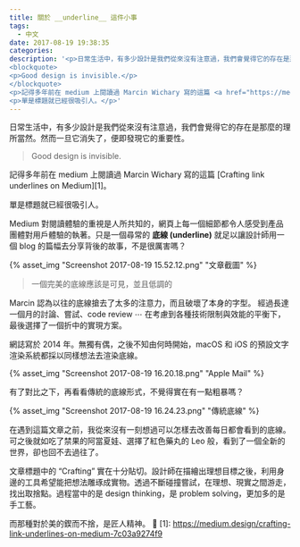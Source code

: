 ```yaml
---
title: 關於 __underline__ 這件小事
tags:
  - 中文
date: 2017-08-19 19:38:35
categories:
description: '<p>日常生活中，有多少設計是我們從來沒有注意過，我們會覺得它的存在是那麼的理所當然。然而一旦它消失了，便即發現它的重要性。</p>
<blockquote>
<p>Good design is invisible.</p>
</blockquote>
<p>記得多年前在 medium 上閱讀過 Marcin Wichary 寫的這篇 <a href="https://medium.design/crafting-link-underlines-on-medium-7c03a9274f9" target="_blank" rel="external">Crafting link underlines on Medium</a>。</p>
<p>單是標題就已經很吸引人。</p>'
---
```



日常生活中，有多少設計是我們從來沒有注意過，我們會覺得它的存在是那麼的理所當然。然而一旦它消失了，便即發現它的重要性。

> Good design is invisible.

記得多年前在 medium 上閱讀過 Marcin Wichary 寫的這篇 [Crafting link underlines on Medium][1]。

單是標題就已經很吸引人。

Medium 對閱讀體驗的重視是人所共知的，網頁上每一個細節都令人感受到產品團體對用戶體驗的執著。只是一個尋常的 **底線 (underline)** 就足以讓設計師用一個 blog 的篇幅去分享背後的故事，不是很厲害嗎？

{% asset_img "Screenshot 2017-08-19 15.52.12.png" "文章截圖" %}

> 一個完美的底線應該是可見，並且低調的   

Marcin 認為以往的底線搶去了太多的注意力，而且破壞了本身的字型。
經過長達一個月的討論、嘗試、code review ⋯ 在考慮到各種技術限制與效能的平衡下，最後選擇了一個折中的實現方案。

網誌寫於 2014 年。無獨有偶，之後不知由何時開始，macOS 和 iOS 的預設文字渲染系統都採以同樣想法去渲染底線。

{% asset_img "Screenshot 2017-08-19 16.20.18.png" "Apple Mail" %}

有了對比之下，再看看傳統的底線形式，不覺得實在有一點粗暴嗎？

{% asset_img "Screenshot 2017-08-19 16.24.23.png" "傳統底線" %}

在遇到這篇文章之前，我從來沒有一刻想過可以怎樣去改善每日都會看到的底線。可之後就如吃了禁果的阿當夏娃、選擇了紅色藥丸的 Leo 般，看到了一個全新的世界，卻也回不去過往了。

文章標題中的 “Crafting”  實在十分貼切。設計師在描繪出理想目標之後，利用身邊的工具希望能把想法雕琢成實物。透過不斷碰撞嘗試，在理想、現實之間游走，找出取捨點。過程當中的是 design thinking，是 problem solving，更加多的是手工藝。

而那種對於美的鍥而不捨，是匠人精神。

[1]:  https://medium.design/crafting-link-underlines-on-medium-7c03a9274f9
